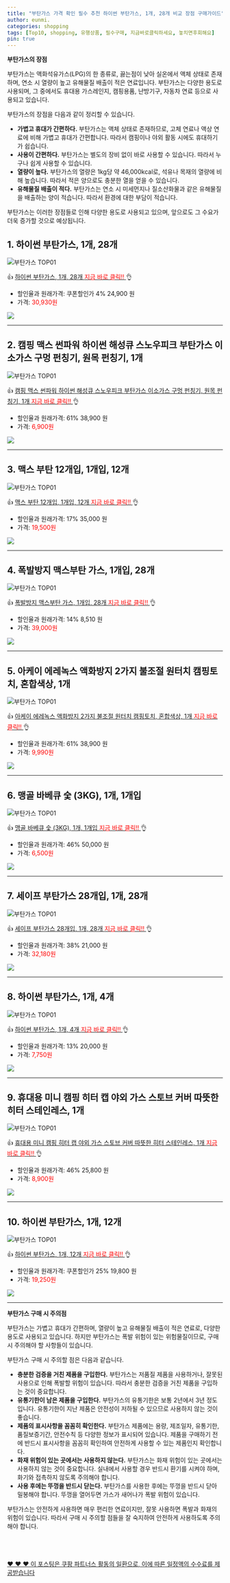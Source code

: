 ```yaml
---
title: "부탄가스 가격 확인 필수 추천 하이썬 부탄가스, 1개, 28개 비교 장점 구매가이드"
author: eunmi.
categories: shopping
tags: [Top10, shopping, 유행상품, 필수구매, 지금바로클릭하세요, 놓치면후회해요]
pin: true
---
```

**부탄가스의 장점**

부탄가스는 액화석유가스(LPG)의 한 종류로, 끓는점이 낮아 실온에서 액체 상태로 존재하며, 연소 시 열량이 높고 유해물질 배출이 적은 연료입니다. 부탄가스는 다양한 용도로 사용되며, 그 중에서도 휴대용 가스레인지, 캠핑용품, 난방기구, 자동차 연료 등으로 사용되고 있습니다.

부탄가스의 장점을 다음과 같이 정리할 수 있습니다.

* **가볍고 휴대가 간편하다.** 부탄가스는 액체 상태로 존재하므로, 고체 연료나 액상 연료에 비해 가볍고 휴대가 간편합니다. 따라서 캠핑이나 야외 활동 시에도 휴대하기가 쉽습니다.
* **사용이 간편하다.** 부탄가스는 별도의 장비 없이 바로 사용할 수 있습니다. 따라서 누구나 쉽게 사용할 수 있습니다.
* **열량이 높다.** 부탄가스의 열량은 1kg당 약 46,000kcal로, 석유나 목재의 열량에 비해 높습니다. 따라서 적은 양으로도 충분한 열을 얻을 수 있습니다.
* **유해물질 배출이 적다.** 부탄가스는 연소 시 미세먼지나 질소산화물과 같은 유해물질을 배출하는 양이 적습니다. 따라서 환경에 대한 부담이 적습니다.

부탄가스는 이러한 장점들로 인해 다양한 용도로 사용되고 있으며, 앞으로도 그 수요가 더욱 증가할 것으로 예상됩니다.

   

## 1. 하이썬 부탄가스, 1개, 28개

![부탄가스 TOP01](https:https://img1a.coupangcdn.com/image/coupang/list/adultProduct_plp.png)


👍 [하이썬 부탄가스, 1개, 28개 <font color=red> 지금 바로 클릭!! </font> ](https://link.coupang.com/re/AFFSDP?lptag=AF3617701&subid=GithubCoopas&pageKey=6872244508&traceid=V0-153&itemId=16444173627&vendorItemId=87734022291) 👌 


- 할인율과 원래가격: 쿠폰할인가 4%  24,900   원
- 가격: <span style='color:red'>30,930원</span>

[![](/discount_price.png)](https://link.coupang.com/re/AFFSDP?lptag=AF3617701&subid=GithubCoopas&pageKey=6872244508&traceid=V0-153&itemId=16444173627&vendorItemId=87734022291)

---


   

## 2. 캠핑 맥스 썬파워 하이썬 해성큐 스노우피크 부탄가스 이소가스 구멍 펀칭기, 원목 펀칭기, 1개

![부탄가스 TOP01](https://thumbnail8.coupangcdn.com/thumbnails/remote/230x230ex/image/vendor_inventory/b29b/162576b0538a288f3fd35c5b0fad6846fdfa512945cf00b54a59d39e176a.jpg)


👍 [캠핑 맥스 썬파워 하이썬 해성큐 스노우피크 부탄가스 이소가스 구멍 펀칭기, 원목 펀칭기, 1개 <font color=red> 지금 바로 클릭!! </font> ](https://link.coupang.com/re/AFFSDP?lptag=AF3617701&subid=GithubCoopas&pageKey=6330907418&traceid=V0-153&itemId=13238104124&vendorItemId=80496150098) 👌 


- 할인율과 원래가격: 61%  38,900   원
- 가격: <span style='color:red'>6,900원</span>

[![](/discount_price.png)](https://link.coupang.com/re/AFFSDP?lptag=AF3617701&subid=GithubCoopas&pageKey=6330907418&traceid=V0-153&itemId=13238104124&vendorItemId=80496150098)

---


   

## 3. 맥스 부탄 12개입, 1개입, 12개

![부탄가스 TOP01](https:https://img1a.coupangcdn.com/image/coupang/list/adultProduct_plp.png)


👍 [맥스 부탄 12개입, 1개입, 12개 <font color=red> 지금 바로 클릭!! </font> ](https://link.coupang.com/re/AFFSDP?lptag=AF3617701&subid=GithubCoopas&pageKey=5017756062&traceid=V0-153&itemId=6725323861&vendorItemId=70366317707) 👌 


- 할인율과 원래가격: 17%  35,000   원
- 가격: <span style='color:red'>19,500원</span>

[![](/discount_price.png)](https://link.coupang.com/re/AFFSDP?lptag=AF3617701&subid=GithubCoopas&pageKey=5017756062&traceid=V0-153&itemId=6725323861&vendorItemId=70366317707)

---


   

## 4. 폭발방지 맥스부탄 가스, 1개입, 28개

![부탄가스 TOP01](https:https://img1a.coupangcdn.com/image/coupang/list/adultProduct_plp.png)


👍 [폭발방지 맥스부탄 가스, 1개입, 28개 <font color=red> 지금 바로 클릭!! </font> ](https://link.coupang.com/re/AFFSDP?lptag=AF3617701&subid=GithubCoopas&pageKey=5017756062&traceid=V0-153&itemId=10569223&vendorItemId=87479957796) 👌 


- 할인율과 원래가격: 14%  8,510   원
- 가격: <span style='color:red'>39,000원</span>

[![](/discount_price.png)](https://link.coupang.com/re/AFFSDP?lptag=AF3617701&subid=GithubCoopas&pageKey=5017756062&traceid=V0-153&itemId=10569223&vendorItemId=87479957796)

---


   

## 5. 아케이 에레녹스 액화방지 2가지 불조절 원터치 캠핑토치, 혼합색상, 1개

![부탄가스 TOP01](https://thumbnail7.coupangcdn.com/thumbnails/remote/230x230ex/image/rs_quotation_api/alm2nxvn/8b54cf2a1bc44238843b8b6b52b34ddf.jpg)


👍 [아케이 에레녹스 액화방지 2가지 불조절 원터치 캠핑토치, 혼합색상, 1개 <font color=red> 지금 바로 클릭!! </font> ](https://link.coupang.com/re/AFFSDP?lptag=AF3617701&subid=GithubCoopas&pageKey=7619491701&traceid=V0-153&itemId=20197869320&vendorItemId=87288724435) 👌 


- 할인율과 원래가격: 61%  38,900   원
- 가격: <span style='color:red'>9,990원</span>

[![](/discount_price.png)](https://link.coupang.com/re/AFFSDP?lptag=AF3617701&subid=GithubCoopas&pageKey=7619491701&traceid=V0-153&itemId=20197869320&vendorItemId=87288724435)

---


   

## 6. 맹골 바베큐 숯 (3KG), 1개, 1개입

![부탄가스 TOP01](https:https://img1a.coupangcdn.com/image/coupang/list/adultProduct_plp.png)


👍 [맹골 바베큐 숯 (3KG), 1개, 1개입 <font color=red> 지금 바로 클릭!! </font> ](https://link.coupang.com/re/AFFSDP?lptag=AF3617701&subid=GithubCoopas&pageKey=1396853167&traceid=V0-153&itemId=2432284700&vendorItemId=70426212303) 👌 


- 할인율과 원래가격: 46%  50,000   원
- 가격: <span style='color:red'>6,500원</span>

[![](/discount_price.png)](https://link.coupang.com/re/AFFSDP?lptag=AF3617701&subid=GithubCoopas&pageKey=1396853167&traceid=V0-153&itemId=2432284700&vendorItemId=70426212303)

---


   

## 7. 세이프 부탄가스 28개입, 1개, 28개

![부탄가스 TOP01](https:https://img1a.coupangcdn.com/image/coupang/list/adultProduct_plp.png)


👍 [세이프 부탄가스 28개입, 1개, 28개 <font color=red> 지금 바로 클릭!! </font> ](https://link.coupang.com/re/AFFSDP?lptag=AF3617701&subid=GithubCoopas&pageKey=6283663529&traceid=V0-153&itemId=76012404&vendorItemId=3223742777) 👌 


- 할인율과 원래가격: 38%  21,000   원
- 가격: <span style='color:red'>32,180원</span>

[![](/discount_price.png)](https://link.coupang.com/re/AFFSDP?lptag=AF3617701&subid=GithubCoopas&pageKey=6283663529&traceid=V0-153&itemId=76012404&vendorItemId=3223742777)

---


   

## 8. 하이썬 부탄가스, 1개, 4개

![부탄가스 TOP01](https:https://img1a.coupangcdn.com/image/coupang/list/adultProduct_plp.png)


👍 [하이썬 부탄가스, 1개, 4개 <font color=red> 지금 바로 클릭!! </font> ](https://link.coupang.com/re/AFFSDP?lptag=AF3617701&subid=GithubCoopas&pageKey=6872244508&traceid=V0-153&itemId=15374481712&vendorItemId=74686451668) 👌 


- 할인율과 원래가격: 13%  20,000   원
- 가격: <span style='color:red'>7,750원</span>

[![](/discount_price.png)](https://link.coupang.com/re/AFFSDP?lptag=AF3617701&subid=GithubCoopas&pageKey=6872244508&traceid=V0-153&itemId=15374481712&vendorItemId=74686451668)

---


   

## 9. 휴대용 미니 캠핑 히터 캡 야외 가스 스토브 커버 따뜻한 히터 스테인레스, 1개

![부탄가스 TOP01](https://thumbnail7.coupangcdn.com/thumbnails/remote/230x230ex/image/vendor_inventory/8838/737df70b1e6f15b8815f7351bba7d39bb690dcee85765cfcd1ca20f3a577.jpg)


👍 [휴대용 미니 캠핑 히터 캡 야외 가스 스토브 커버 따뜻한 히터 스테인레스, 1개 <font color=red> 지금 바로 클릭!! </font> ](https://link.coupang.com/re/AFFSDP?lptag=AF3617701&subid=GithubCoopas&pageKey=1632971334&traceid=V0-153&itemId=2785440525&vendorItemId=72800723339) 👌 


- 할인율과 원래가격: 46%  25,800   원
- 가격: <span style='color:red'>8,900원</span>

[![](/discount_price.png)](https://link.coupang.com/re/AFFSDP?lptag=AF3617701&subid=GithubCoopas&pageKey=1632971334&traceid=V0-153&itemId=2785440525&vendorItemId=72800723339)

---


   

## 10. 하이썬 부탄가스, 1개, 12개

![부탄가스 TOP01](https:https://img1a.coupangcdn.com/image/coupang/list/adultProduct_plp.png)


👍 [하이썬 부탄가스, 1개, 12개 <font color=red> 지금 바로 클릭!! </font> ](https://link.coupang.com/re/AFFSDP?lptag=AF3617701&subid=GithubCoopas&pageKey=6872244508&traceid=V0-153&itemId=490027105&vendorItemId=87734022299) 👌 


- 할인율과 원래가격: 쿠폰할인가 25%  19,800   원
- 가격: <span style='color:red'>19,250원</span>

[![](/discount_price.png)](https://link.coupang.com/re/AFFSDP?lptag=AF3617701&subid=GithubCoopas&pageKey=6872244508&traceid=V0-153&itemId=490027105&vendorItemId=87734022299)

---
**부탄가스 구매 시 주의점**

부탄가스는 가볍고 휴대가 간편하며, 열량이 높고 유해물질 배출이 적은 연료로, 다양한 용도로 사용되고 있습니다. 하지만 부탄가스는 폭발 위험이 있는 위험물질이므로, 구매 시 주의해야 할 사항들이 있습니다.

부탄가스 구매 시 주의할 점은 다음과 같습니다.

* **충분한 검증을 거친 제품을 구입한다.** 부탄가스는 저품질 제품을 사용하거나, 잘못된 사용으로 인해 폭발할 위험이 있습니다. 따라서 충분한 검증을 거친 제품을 구입하는 것이 중요합니다.
* **유통기한이 남은 제품을 구입한다.** 부탄가스의 유통기한은 보통 2년에서 3년 정도입니다. 유통기한이 지난 제품은 안전성이 저하될 수 있으므로 사용하지 않는 것이 좋습니다.
* **제품의 표시사항을 꼼꼼히 확인한다.** 부탄가스 제품에는 용량, 제조일자, 유통기한, 품질보증기간, 안전수칙 등 다양한 정보가 표시되어 있습니다. 제품을 구매하기 전에 반드시 표시사항을 꼼꼼히 확인하여 안전하게 사용할 수 있는 제품인지 확인합니다.
* **화재 위험이 있는 곳에서는 사용하지 않는다.** 부탄가스는 화재 위험이 있는 곳에서는 사용하지 않는 것이 중요합니다. 실내에서 사용할 경우 반드시 환기를 시켜야 하며, 화기와 접촉하지 않도록 주의해야 합니다.
* **사용 후에는 뚜껑을 반드시 닫는다.** 부탄가스를 사용한 후에는 뚜껑을 반드시 닫아 밀봉해야 합니다. 뚜껑을 열어두면 가스가 새어나가 폭발 위험이 있습니다.

부탄가스는 안전하게 사용하면 매우 편리한 연료이지만, 잘못 사용하면 폭발과 화재의 위험이 있습니다. 따라서 구매 시 주의할 점들을 잘 숙지하여 안전하게 사용하도록 주의해야 합니다.<br><br><br><br><br> [ ❤ ❤ ❤ 이 포스팅은 쿠팡 파트너스 활동의 일환으로, 이에 따른 일정액의 수수료를 제공받습니다](https://link.coupang.com/a/bcEFyh)